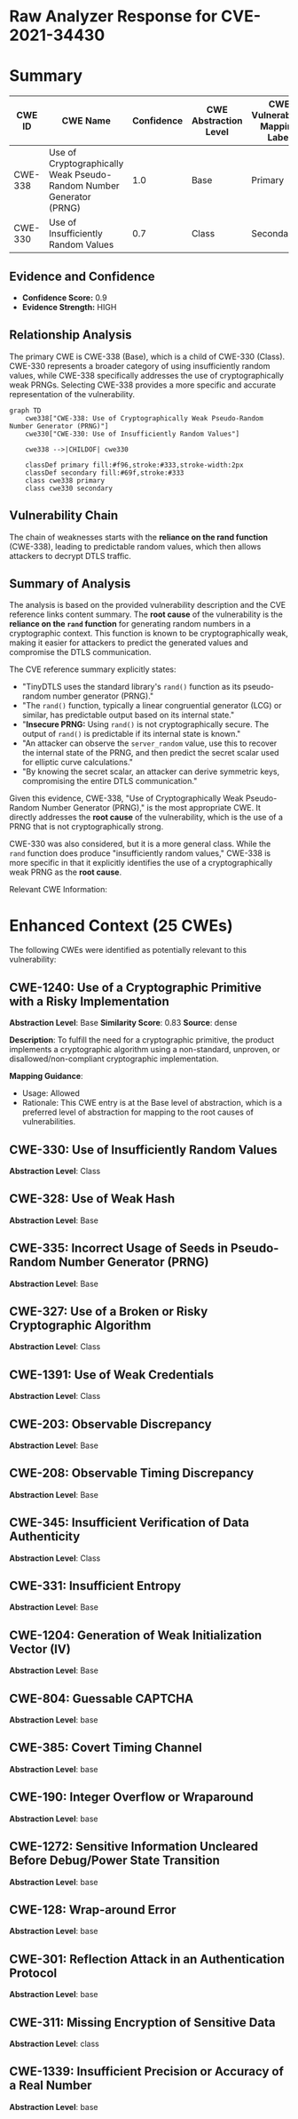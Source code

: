 # Raw Analyzer Response for CVE-2021-34430

# Summary
| CWE ID | CWE Name | Confidence | CWE Abstraction Level | CWE Vulnerability Mapping Label | CWE-Vulnerability Mapping Notes |
|---|---|---|---|---|---|
| CWE-338 | Use of Cryptographically Weak Pseudo-Random Number Generator (PRNG) | 1.0 | Base | Primary | Allowed |
| CWE-330 | Use of Insufficiently Random Values | 0.7 | Class | Secondary | Discouraged |

## Evidence and Confidence

*   **Confidence Score:** 0.9
*   **Evidence Strength:** HIGH

## Relationship Analysis
The primary CWE is CWE-338 (Base), which is a child of CWE-330 (Class). CWE-330 represents a broader category of using insufficiently random values, while CWE-338 specifically addresses the use of cryptographically weak PRNGs. Selecting CWE-338 provides a more specific and accurate representation of the vulnerability.

```mermaid
graph TD
    cwe338["CWE-338: Use of Cryptographically Weak Pseudo-Random Number Generator (PRNG)"]
    cwe330["CWE-330: Use of Insufficiently Random Values"]
    
    cwe338 -->|CHILDOF| cwe330
    
    classDef primary fill:#f96,stroke:#333,stroke-width:2px
    classDef secondary fill:#69f,stroke:#333
    class cwe338 primary
    class cwe330 secondary
```

## Vulnerability Chain
The chain of weaknesses starts with the **reliance on the rand function** (CWE-338), leading to predictable random values, which then allows attackers to decrypt DTLS traffic.

## Summary of Analysis
The analysis is based on the provided vulnerability description and the CVE reference links content summary. The **root cause** of the vulnerability is the **reliance on the `rand` function** for generating random numbers in a cryptographic context. This function is known to be cryptographically weak, making it easier for attackers to predict the generated values and compromise the DTLS communication.

The CVE reference summary explicitly states:
- "TinyDTLS uses the standard library's `rand()` function as its pseudo-random number generator (PRNG)."
- "The `rand()` function, typically a linear congruential generator (LCG) or similar, has predictable output based on its internal state."
- "**Insecure PRNG:** Using `rand()` is not cryptographically secure. The output of `rand()` is predictable if its internal state is known."
- "An attacker can observe the `server_random` value, use this to recover the internal state of the PRNG, and then predict the secret scalar used for elliptic curve calculations."
- "By knowing the secret scalar, an attacker can derive symmetric keys, compromising the entire DTLS communication."

Given this evidence, CWE-338, "Use of Cryptographically Weak Pseudo-Random Number Generator (PRNG)," is the most appropriate CWE. It directly addresses the **root cause** of the vulnerability, which is the use of a PRNG that is not cryptographically strong.

CWE-330 was also considered, but it is a more general class. While the `rand` function does produce "insufficiently random values," CWE-338 is more specific in that it explicitly identifies the use of a cryptographically weak PRNG as the **root cause**.

Relevant CWE Information:

# Enhanced Context (25 CWEs)
The following CWEs were identified as potentially relevant to this vulnerability:

## CWE-1240: Use of a Cryptographic Primitive with a Risky Implementation
**Abstraction Level**: Base
**Similarity Score**: 0.83
**Source**: dense

**Description**:
To fulfill the need for a cryptographic primitive, the product implements a cryptographic algorithm using a non-standard, unproven, or disallowed/non-compliant cryptographic implementation.

**Mapping Guidance**:
- Usage: Allowed
- Rationale: This CWE entry is at the Base level of abstraction, which is a preferred level of abstraction for mapping to the root causes of vulnerabilities.

## CWE-330: Use of Insufficiently Random Values
**Abstraction Level**: Class

## CWE-328: Use of Weak Hash
**Abstraction Level**: Base

## CWE-335: Incorrect Usage of Seeds in Pseudo-Random Number Generator (PRNG)
**Abstraction Level**: Base

## CWE-327: Use of a Broken or Risky Cryptographic Algorithm
**Abstraction Level**: Class

## CWE-1391: Use of Weak Credentials
**Abstraction Level**: Class

## CWE-203: Observable Discrepancy
**Abstraction Level**: Base

## CWE-208: Observable Timing Discrepancy
**Abstraction Level**: Base

## CWE-345: Insufficient Verification of Data Authenticity
**Abstraction Level**: Class

## CWE-331: Insufficient Entropy
**Abstraction Level**: Base

## CWE-1204: Generation of Weak Initialization Vector (IV)
**Abstraction Level**: Base

## CWE-804: Guessable CAPTCHA
**Abstraction Level**: base

## CWE-385: Covert Timing Channel
**Abstraction Level**: base

## CWE-190: Integer Overflow or Wraparound
**Abstraction Level**: base

## CWE-1272: Sensitive Information Uncleared Before Debug/Power State Transition
**Abstraction Level**: base

## CWE-128: Wrap-around Error
**Abstraction Level**: base

## CWE-301: Reflection Attack in an Authentication Protocol
**Abstraction Level**: base

## CWE-311: Missing Encryption of Sensitive Data
**Abstraction Level**: class

## CWE-1339: Insufficient Precision or Accuracy of a Real Number
**Abstraction Level**: base
